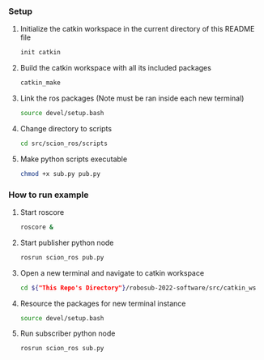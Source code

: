 ### Setup
1. Initialize the catkin workspace in the current directory of this README file
   ```bash
   init catkin
   ```
1. Build the catkin workspace with all its included packages
   ```bash
   catkin_make
   ```
1. Link the ros packages (Note must be ran inside each new terminal)
   ```bash
   source devel/setup.bash
   ```
1. Change directory to scripts
   ```bash
   cd src/scion_ros/scripts
   ```
1. Make python scripts executable
   ```bash
   chmod +x sub.py pub.py
   ```

### How to run example
1. Start roscore
   ```bash
   roscore &
   ```
1. Start publisher python node
   ```bash
   rosrun scion_ros pub.py
   ```
1. Open a new terminal and navigate to catkin workspace
   ```bash
   cd ${"This Repo's Directory"}/robosub-2022-software/src/catkin_ws
   ```
1. Resource the packages for new terminal instance
   ```bash
   source devel/setup.bash
   ```
1. Run subscriber python node
   ```bash
   rosrun scion_ros sub.py
   ```
